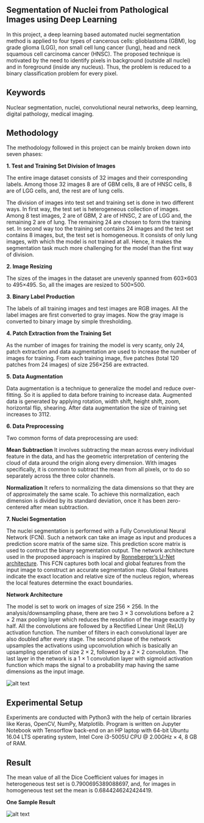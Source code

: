 ## Segmentation of Nuclei from Pathological Images using Deep Learning

In this project, a deep learning based automated nuclei segmentation method is applied to four types of cancerous cells:
glioblastoma (GBM), log grade glioma (LGG), non small cell lung cancer (lung), head and neck squamous cell carcinoma cancer (HNSC). The proposed technique is motivated by the need to identify pixels in background (outside all nuclei) and in foreground (inside any nucleus). Thus, the problem is reduced to a binary classification problem for every pixel.

## Keywords

Nuclear segmentation, nuclei, convolutional neural networks, deep learning, digital pathology, medical imaging.

## Methodology

The methodology followed in this project can be mainly broken down into seven phases:

**1. Test and Training Set Division of Images**

The entire image dataset consists of 32 images and their corresponding labels. Among those 32 images 8 are of GBM cells, 8 are of HNSC cells, 8 are of LGG cells, and, the rest are of lung cells. 

The division of images into test set and training set is done in two different ways. In first way, the test set is heterogeneous collection of images. Among 8 test images, 2 are of GBM, 2 are of HNSC, 2 are of LGG and, the remaining 2 are of lung. The remaining 24 are chosen to form the training set. In second way too the training set contains 24 images and the test set contains 8 images, but, the test set is homogeneous. It consists of only lung images, with which the model is not trained at all. Hence, it makes the segmentation task much more challenging for the model than the first way of division.

**2. Image Resizing**

The sizes of the images in the dataset are unevenly spanned from 603×603 to 495×495. So, all the images are resized to 500×500.

**3. Binary Label Production**

The labels of all training images and test images are RGB images. All the label images are first converted to gray images. Now the gray image is converted to binary image by simple thresholding.

**4. Patch Extraction from the Training Set**

As the number of images for training the model is very scanty, only 24, patch extraction and data augmentation are used to increase the number of images for training. From each training image, five patches (total 120 patches from 24 images) of size 256×256 are extracted.

**5. Data Augmentation**

Data augmentation is a technique to generalize the model and reduce over-fitting. So it is applied to data before training to increase data. Augmented data is generated by applying rotation, width shift, height shift, zoom, horizontal flip, shearing. After data augmentation the size of training set increases to 3112.

**6. Data Preprocessing**

Two common forms of data preprocessing are used:

**Mean Subtraction**
It involves subtracting the mean across every individual feature in the data, and has the geometric interpretation of centering the cloud of data around the origin along every dimension. With images specifically, it is common to subtract the mean from all pixels, or to do so separately across the three color channels.

**Normalization**
It refers to normalizing the data dimensions so that they are of approximately the same scale. To achieve this normalization, each dimension is divided by its standard deviation, once it has been zero-centered after mean subtraction.

**7. Nuclei Segmentation**

The nuclei segmentation is performed with a Fully Convolutional Neural Network (FCN). Such a network can take an image as input and produces a prediction score matrix of the same size. This prediction score matrix is used to contruct the binary segmentation output. The network architecture used in the proposed approach is inspired by [Ronneberger’s U-Net architecture](https://lmb.informatik.uni-freiburg.de/people/ronneber/u-net/). This FCN captures both local and global features from the input image to construct an accurate segmentation map. Global features indicate the exact location and relative size of the nucleus region, whereas the local features determine the exact boundaries.

**Network Architecture**

The model is set to work on images of size 256 × 256. In the analysis/downsampling phase, there are two 3 × 3 convolutions before a 2 × 2 max pooling layer which reduces the resolution of the image exactly by half. All the convolutions are followed by a Rectified Linear Unit (ReLU) activation function. The number of filters in each convolutional layer are also doubled after every
stage. The second phase of the network upsamples the activations using upconvolution which is basically an upsampling operation of size 2 × 2, followed by a 2 × 2 convolution. The last layer in the network is a 1 × 1 convolution layer with sigmoid activation function which maps the signal to a probability map having the same dimensions as the input image.

![alt text](https://github.com/tintin85/Nuclei-Segmentation/blob/master/Architecture%20of%20proposed%20model.png)

## Experimental Setup

Experiments are conducted with Python3 with the help of certain libraries like Keras, OpenCV, NumPy, Matplotlib. Program is written on Jupyter Notebook with Tensorflow back-end on an HP laptop with 64-bit Ubuntu 16.04 LTS operating system, Intel Core i3-5005U CPU @ 2.00GHz × 4, 8 GB of RAM.

## Result

The mean value of all the Dice Coefficient values for images in heterogeneous test set is 0.7900695389088697, and, for images in homogeneous test set the mean is 0.6844246242424419.

**One Sample Result**

![alt text](https://github.com/tintin85/Nuclei-Segmentation/blob/master/result.png)










  















